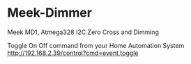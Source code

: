 # Meek-Dimmer
Meek MD1, Atmega328 I2C Zero Cross and Dimming

Toggle On Off command from your Home Automation System
http://192.168.2.39/control?cmd=event,toggle
